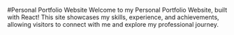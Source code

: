 #Personal Portfolio Website
Welcome to my Personal Portfolio Website, built with React! This site showcases my skills, experience, and achievements, allowing visitors to connect with me and explore my professional journey.

